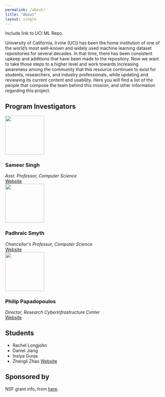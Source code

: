 ```yaml
---
permalink: /about/
title: "About"
layout: single
---
```


Include link to UCI ML Repo.

University of California, Irvine (UCI) has been the home institution of one of the world’s most well-known and widely used machine learning dataset repositories for several decades. In that time, there has been consistent upkeep and additions that have been made to the repository. Now we want to take those steps to a higher level and work towards increasing awareness among the community that this resource continues to exist for students, researchers, and industry professionals, while updating and reviewing its current content and usability. Here you will find a list of the people that compose the team behind this mission, and other information regarding this project.

## Program Investigators

<div>
<img class="align-left" width="125px" src="{{ site.url }}{{ site.baseurl }}/assets/images/sameer-singh.jpg">
<h3>Sameer Singh</h3>
<i>Asst. Professor, Computer Science</i><br>
<a href="http://sameersingh.org" class="btn btn">Website</a>
</div>
<div>
<img class="align-left" width="125px" src="{{ site.url }}{{ site.baseurl }}/assets/images/padhraic-smyth.jpg">
<h3>Padhraic Smyth</h3>
<i>Chancellor's Professor, Computer Science</i><br>
<a href="https://www.ics.uci.edu/~smyth/" class="btn">Website</a>
</div>
<div>
<img class="align-left" width="125px" src="{{ site.url }}{{ site.baseurl }}/assets/images/philip-papadopoulos.jpg">
<h3>Philip Papadopoulos</h3>
<i>Director, Research Cyberinfrastructure Center</i><br>
<a href="https://rcic.uci.edu/people.html" class="btn">Website</a>
</div>

## Students

- Rachel Longjohn
- Daniel Jiang
- Insiya Gunja
- Zhengli Zhao <a href="https://zhengliz.github.io" class="btn">Website</a>



## Sponsored by

NSF grant info, from [here](https://www.ics.uci.edu/community/news/view_news?id=1643).
